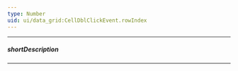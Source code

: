 ```yaml
---
type: Number
uid: ui/data_grid:CellDblClickEvent.rowIndex
---
```

---
##### shortDescription
<!-- Description goes here -->

---
<!-- Description goes here -->